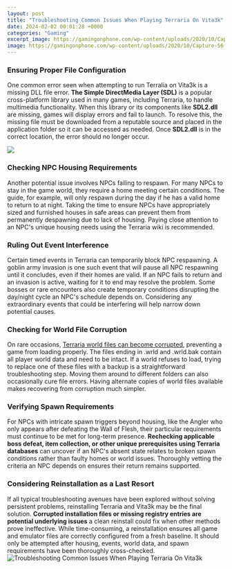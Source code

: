 ```yaml
---
layout: post
title: "Troubleshooting Common Issues When Playing Terraria On Vita3k"
date: 2024-02-02 00:01:28 +0000
categories: "Gaming"
excerpt_image: https://gamingonphone.com/wp-content/uploads/2020/10/Capture-56.jpg
image: https://gamingonphone.com/wp-content/uploads/2020/10/Capture-56.jpg
---
```


### Ensuring Proper File Configuration  
One common error seen when attempting to run Terralia on Vita3k is a missing DLL file error. **The Simple DirectMedia Layer (SDL)** is a popular cross-platform library used in many games, including Terraria, to handle multimedia functionality. When this library or its components like **SDL2.dll** are missing, games will display errors and fail to launch. To resolve this, the missing file must be downloaded from a reputable source and placed in the application folder so it can be accessed as needed. Once **SDL2.dll** is in the correct location, the error should no longer occur.

![](https://gamingonphone.com/wp-content/uploads/2020/10/Graphics-1-1024x953.jpg)
### Checking NPC Housing Requirements
Another potential issue involves NPCs failing to respawn. For many NPCs to stay in the game world, they require a home meeting certain conditions. The guide, for example, will only respawn during the day if he has a valid home to return to at night. Taking the time to ensure NPCs have appropriately sized and furnished houses in safe areas can prevent them from permanently despawning due to lack of housing. Paying close attention to an NPC's unique housing needs using the Terraria wiki is recommended.
### Ruling Out Event Interference 
Certain timed events in Terraria can temporarily block NPC respawning. A goblin army invasion is one such event that will pause all NPC respawning until it concludes, even if their homes are valid. If an NPC fails to return and an invasion is active, waiting for it to end may resolve the problem. Some bosses or rare encounters also create temporary conditions disrupting the day/night cycle an NPC's schedule depends on. Considering any extraordinary events that could be interfering will help narrow down potential causes.
### Checking for World File Corruption
On rare occasions, [Terraria world files can become corrupted](https://store.fi.io.vn/womens-gardening-funny-1), preventing a game from loading properly. The files ending in .wrld and .wrld.bak contain all player world data and need to be intact. If a world refuses to load, trying to replace one of these files with a backup is a straightforward troubleshooting step. Moving them around to different folders can also occasionally cure file errors. Having alternate copies of world files available makes recovering from corruption much simpler.
### Verifying Spawn Requirements 
For NPCs with intricate spawn triggers beyond housing, like the Angler who only appears after defeating the Wall of Flesh, their particular requirements must continue to be met for long-term presence. **Rechecking applicable boss defeat, item collection, or other unique prerequisites using Terraria databases** can uncover if an NPC's absent state relates to broken spawn conditions rather than faulty homes or world issues. Thoroughly vetting the criteria an NPC depends on ensures their return remains supported. 
### Considering Reinstallation as a Last Resort
If all typical troubleshooting avenues have been explored without solving persistent problems, reinstalling Terraria and Vita3k may be the final solution. **Corrupted installation files or missing registry entries are potential underlying issues** a clean reinstall could fix when other methods prove ineffective. While time-consuming, a reinstallation ensures all game and emulator files are correctly configured from a fresh baseline. It should only be attempted after housing, events, world data, and spawn requirements have been thoroughly cross-checked.
![Troubleshooting Common Issues When Playing Terraria On Vita3k](https://gamingonphone.com/wp-content/uploads/2020/10/Capture-56.jpg)